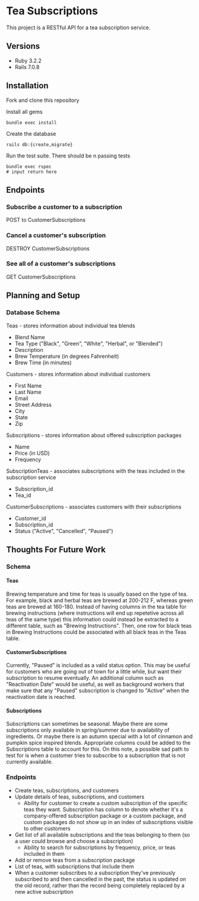 # Tea Subscriptions

This project is a RESTful API for a tea subscription service.

## Versions
- Ruby 3.2.2
- Rails 7.0.8

## Installation
Fork and clone this repository

Install all gems
```
bundle exec install
```
Create the database
```
rails db:{create,migrate}
```
Run the test suite. There should be n passing tests
```
bundle exec rspec
# input return here
```

## Endpoints
### Subscribe a customer to a subscription
POST to CustomerSubscriptions
### Cancel a customer's subscription
DESTROY CustomerSubscriptions
### See all of a customer's subscriptions
GET CustomerSubscriptions

## Planning and Setup
### Database Schema
Teas - stores information about individual tea blends
- Blend Name
- Tea Type ("Black", "Green", "White", "Herbal", or "Blended")
- Description
- Brew Temperature (in degrees Fahrenheit)
- Brew Time (in minutes)

Customers - stores information about individual customers
- First Name
- Last Name
- Email
- Street Address
- City
- State
- Zip

Subscriptions - stores information about offered subscription packages
- Name
- Price (in USD)
- Frequency

SubscriptionTeas - associates subscriptions with the teas included in the subscription service
- Subscription_id
- Tea_id

CustomerSubscriptions - associates customers with their subscriptions
- Customer_id
- Subscription_id
- Status ("Active", "Cancelled", "Paused")


## Thoughts For Future Work
### Schema
#### Teas
Brewing temperature and time for teas is usually based on the type of tea. For example, black and herbal teas are brewed at 200-212 F, whereas green teas are brewed at 160-180. Instead of having columns in the tea table for brewing instructions (where instructions will end up repetetive across all teas of the same type) this information could instead be extracted to a different table, such as "Brewing Instructions". Then, one row for black teas in Brewing Instructions could be associated with all black teas in the Teas table.

#### CustomerSubscriptions
Currently, "Paused" is included as a valid status option. This may be useful for customers who are going out of town for a little while, but want their subscription to resume eventually. An additional column such as "Reactivation Date" would be useful, as well as background workers that make sure that any "Paused" subscription is changed to "Active" when the reactivation date is reached.

#### Subscriptions
Subscriptions can sometimes be seasonal. Maybe there are some subscriptions only available in spring/summer due to availability of ingredients. Or maybe there is an autumn special with a lot of cinnamon and pumpkin spice inspired blends. Appropriate columns could be added to the Subscriptions table to account for this. On this note, a possible sad path to test for is when a customer tries to subscribe to a subscription that is not currently available.

### Endpoints
- Create teas, subscriptions, and customers
- Update details of teas, subscriptions, and customers
  - Ability for customer to create a custom subscription of the specific teas they want. Subscription has column to denote whether it's a company-offered subscription package or a custom package, and custom packages do not show up in an index of subscriptions visible to other customers
- Get list of all available subscriptions and the teas belonging to them (so a user could browse and choose a subscription)
  - Ability to search for subscriptions by frequency, price, or teas included in them
- Add or remove teas from a subscription package
- List of teas, with subscriptions that include them
- When a customer subscribes to a subscription they've previously subscribed to and then cancelled in the past, the status is updated on the old record, rather than the record being completely replaced by a new active subscription